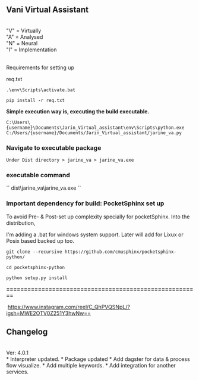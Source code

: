 <h2>Vani Virtual Assistant</h2>
<br>
<bd>"V" = Virtually</bd>
<br>
<bd>"A" = Analysed</bd>
<br>
<bd>"N" = Neural</bd>
<br>
<bd>"I" = Implementation</bd>

<br>Requirements for setting up</br>

req.txt

``.\env\Scripts\activate.bat``

``pip install -r req.txt``


**Simple execution way is, executing the build executable.**

``C:\Users\{username}\Documents\Jarin_Virtual_assistant\env\Scripts\python.exe C:/Users/{username}/Documents/Jarin_Virtual_assistant/jarine_va.py``


<h3>Navigate to executable package</h3>

``Under Dist directory > jarine_va > jarine_va.exe``

<h3>executable command</h3>
``  dist\jarine_va\jarine_va.exe  ``

<h3> Important dependency for build: PocketSphinx set up</h3>
To avoid Pre- & Post-set up complexity specially for pocketSphinx. 
Into the distribution, 

I'm adding a .bat for windows system support. 
Later will add for Lixux or Posix based backed up too.  

```git clone --recursive https://github.com/cmusphinx/pocketsphinx-python/```

```cd pocketsphinx-python```

```python setup.py install```

<bd>**=======================================================**</bd>

[<img src="" width="">](https://www.instagram.com/reel/C_QhPVQSNpL/?igsh=MWE2OTV0Z251Y3hwNw== "Vani Virtual assistant")
https://www.instagram.com/reel/C_QhPVQSNpL/?igsh=MWE2OTV0Z251Y3hwNw==

<h2>Changelog</h2>
<br>Ver: 4.0.1</br>
* Interpreter updated.
* Package updated
* Add dagster for data & process flow visualize. 
* Add multiple keywords. 
* Add integration for another services. 

